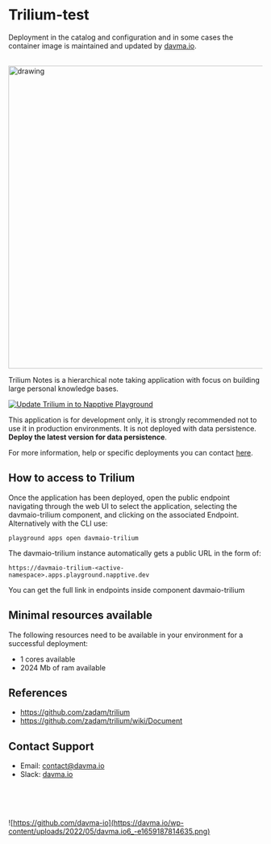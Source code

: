 # Trilium-test

Deployment in the catalog and configuration and in some cases the container image is maintained and updated by [davma.io](mailto:contact@davma.io). 

</br>

<img src="https://github.com/zadam/trilium/wiki/images/screenshot.png" alt="drawing" width="600"/> 

</br>

Trilium Notes is a hierarchical note taking application with focus on building large personal knowledge bases.

[![Update Trilium in to Napptive Playground](https://github.com/davma-io-templates/napptive-template/actions/workflows/trilium-actions.yml/badge.svg)](https://github.com/davma-io-templates/napptive-template/actions/workflows/trilium-actions.yml)

This application is for development only, it is strongly recommended not to use it in production environments. It is not deployed with data persistence. __Deploy the latest version for data persistence__. 

For more information, help or specific deployments you can contact [here](mailto:contact@davma.io).

## How to access to Trilium

Once the application has been deployed, open the public endpoint navigating through the web UI to select the application, selecting the davmaio-trilium component, and clicking on the associated Endpoint. Alternatively with the CLI use:

```
playground apps open davmaio-trilium
```

The davmaio-trilium instance automatically gets a public URL in the form of:

```
https://davmaio-trilium-<active-namespace>.apps.playground.napptive.dev
```

You can get the full link in endpoints inside component davmaio-trilium

## Minimal resources available
The following resources need to be available in your environment for a successful deployment:
- 1 cores available
- 2024 Mb of ram available

## References
* https://github.com/zadam/trilium
* https://github.com/zadam/trilium/wiki/Document

## Contact Support

- Email: [contact@davma.io](mailto:contact@davma.io)
- Slack: [davma.io](https://join.slack.com/t/davmaioespacio/shared_invite/zt-1ad2hnzn6-DdMBvCaOPozfVAHhzvlSVQ)

</br>
</br>
</br>

![https://github.com/davma-io](https://davma.io/wp-content/uploads/2022/05/davma.io6_-e1659187814635.png)
</br>
</br>
</br>